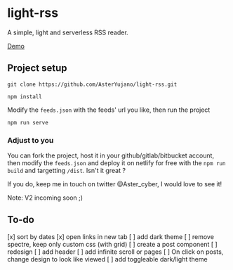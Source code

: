 # light-rss

A simple, light and serverless RSS reader.

[Demo](https://light-rss.netlify.com)

## Project setup
```
git clone https://github.com/AsterYujano/light-rss.git
```

```
npm install
```

Modify the `feeds.json` with the feeds' url you like, then run the project

```
npm run serve
```

### Adjust to you

You can fork the project, host it in your github/gitlab/bitbucket account, then modify the `feeds.json` and deploy it on netlify for free with the `npm run build` and targetting `/dist`. Isn't it great ?

If you do, keep me in touch on twitter @Aster_cyber, I would love to see it!

Note: V2 incoming soon ;)

## To-do

[x] sort by dates
[x] open links in new tab
[ ] add dark theme
[ ] remove spectre, keep only custom css (with grid)
[ ] create a post component
[ ] redesign
[ ] add header
[ ] add infinite scroll or pages
[ ] On click on posts, change design to look like viewed
[ ] add toggleable dark/light theme
